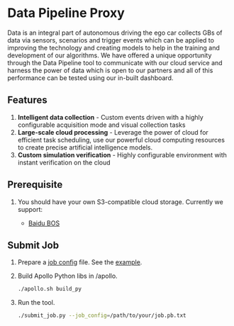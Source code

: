 # Data Pipeline Proxy

Data is an integral part of autonomous driving the ego car collects GBs of data via sensors, scenarios and trigger events which can be applied to improving the technology and creating models to help in the training and development of our algorithms.
We have offered a unique opportunity through the Data Pipeline tool to communicate with our cloud service and harness the power of data which is open to our partners and all of this performance can be tested using our in-built dashboard.

## Features
1. **Intelligent data collection** - Custom events driven with a highly configurable acquisition mode and visual collection tasks
2. **Large-scale cloud processing** - Leverage the power of cloud for efficient task scheduling, use our powerful cloud computing resources to create precise artificial intelligence models.
3. **Custom simulation verification** - Highly configurable environment with instant verification on the cloud


## Prerequisite

1. You should have your own S3-compatible cloud storage. Currently we support:

   * [Baidu BOS](https://cloud.baidu.com/doc/BOS/index.html)

## Submit Job

1. Prepare a [job config](proto/job_config.proto) file. See the
   [example](conf/example_job.pb.txt).

1. Build Apollo Python libs in /apollo.

   ```bash
   ./apollo.sh build_py
   ```

1. Run the tool.

   ```bash
   ./submit_job.py --job_config=/path/to/your/job.pb.txt
   ```
